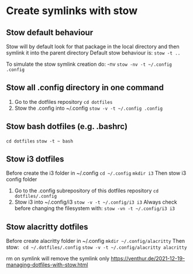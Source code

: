 # Create symlinks with stow

## Stow default behaviour
Stow will by default look for that package in the local directory and then symlink it into the parent directory
Default stow behaviour is: `stow -t ..`

To simulate the stow symlink creation do: -nv
`stow -nv -t ~/.config .config`

## Stow all .config directory in one command
1. Go to the dotfiles repository
`cd dotfiles`
2. Stow the .config into ~/.config
`stow -v -t ~/.config .config`
## Stow bash dotfiles (e.g. .bashrc)
`cd dotfiles`
`stow -t ~ bash`

## Stow i3 dotfiles
Before create the i3 folder in ~/.config
`cd ~/.config`
`mkdir i3`
Then stow i3 config folder
1. Go to the .config subrepository of this dotfiles repository
`cd dotfiles/.config`
2. Stow i3 into ~/.config/i3
`stow -v -t ~/.config/i3 i3`
Always check before changing the filesystem with:
`stow -vn -t ~/.config/i3 i3`

## Stow alacritty dotfiles
Before create alacritty folder in ~/.config
`mkdir ~/.config/alacritty`
Then stow:
` cd ~/.dotfiles/.config`
`stow -v -t ~/.config/alacritty alacritty`

rm on symlink will remove the symlink only
https://venthur.de/2021-12-19-managing-dotfiles-with-stow.html
